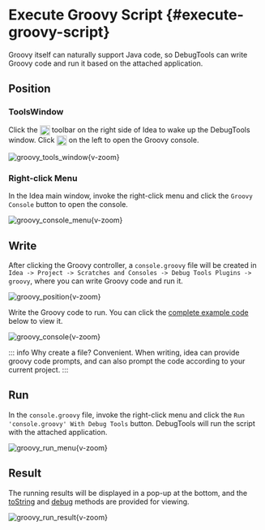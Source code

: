 # Execute Groovy Script {#execute-groovy-script}

Groovy itself can naturally support Java code, so DebugTools can write Groovy code and run it based on the attached application.

## Position

### ToolsWindow

Click the <img src="/pluginIcon.svg" style="display: inline-block; width: 20px; height: 20px; vertical-align: middle;" /> toolbar on the right side of Idea to wake up the DebugTools window. Click <img src="/icon/groovy.svg" alt="G" style="display: inline-block; width: 20px; height: 20px; vertical-align: middle;" /> on the left to open the Groovy console.

![groovy_tools_window](/images/groovy_tools_window.png){v-zoom}

### Right-click Menu

In the Idea main window, invoke the right-click menu and click the `Groovy Console` button to open the console.

![groovy_console_menu](/images/groovy_console_menu.png){v-zoom}

## Write

After clicking the Groovy controller, a `console.groovy` file will be created in `Idea -> Project -> Scratches and Consoles -> Debug Tools Plugins -> groovy`, where you can write Groovy code and run it.

![groovy_position](/images/groovy_position.png){v-zoom}

Write the Groovy code to run. You can click the [complete example code](./groovy-function#complete-example) below to view it.

![groovy_console](/images/groovy_console.png){v-zoom}

::: info Why create a file?
Convenient. When writing, idea can provide groovy code prompts, and can also prompt the code according to your current project.
:::

## Run

In the `console.groovy` file, invoke the right-click menu and click the `Run 'console.groovy' With Debug Tools` button. DebugTools will run the script with the attached application.

![groovy_run_menu](/images/groovy_run_menu.png){v-zoom}

## Result

The running results will be displayed in a pop-up at the bottom, and the [toString](./run-result#toString) and [debug](./run-result#debug) methods are provided for viewing.

![groovy_run_result](/images/groovy_run_result.png){v-zoom}

